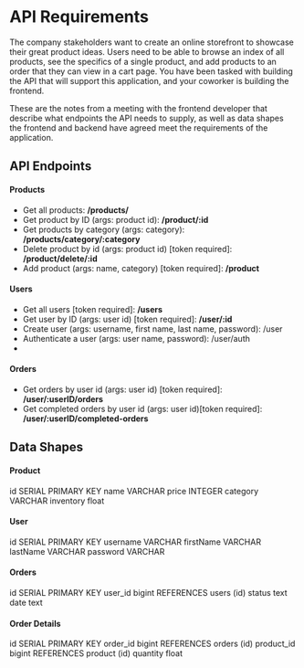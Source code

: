 # API Requirements
The company stakeholders want to create an online storefront to showcase their great product ideas. Users need to be able to browse an index of all products, see the specifics of a single product, and add products to an order that they can view in a cart page. You have been tasked with building the API that will support this application, and your coworker is building the frontend.

These are the notes from a meeting with the frontend developer that describe what endpoints the API needs to supply, as well as data shapes the frontend and backend have agreed meet the requirements of the application.

## API Endpoints
#### Products
- Get all products: **/products/**
- Get product by ID (args: product id): **/product/:id**
- Get products by category (args: category): **/products/category/:category**
- Delete product by id (args: product id) [token required]: **/product/delete/:id**
- Add product (args: name, category) [token required]: **/product**
#### Users
- Get all users [token required]: **/users**
- Get user by ID (args: user id) [token required]: **/user/:id**
- Create user (args: username, first name, last name, password): /user
- Authenticate a user (args: user name, password): /user/auth
- 
#### Orders
- Get orders by user id (args: user id) [token required]: **/user/:userID/orders**
- Get completed orders by user id (args: user id)[token required]: **/user/:userID/completed-orders**

## Data Shapes
#### Product
id          SERIAL PRIMARY KEY
name        VARCHAR
price       INTEGER
category    VARCHAR
inventory   float

#### User
id          SERIAL PRIMARY KEY
username    VARCHAR
firstName   VARCHAR
lastName    VARCHAR
password    VARCHAR

#### Orders
id          SERIAL PRIMARY KEY
user_id     bigint REFERENCES users (id) 
status      text
date        text

#### Order Details
id          SERIAL PRIMARY KEY
order_id    bigint REFERENCES orders (id)
product_id  bigint REFERENCES product (id)
quantity    float

